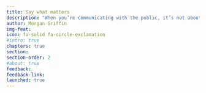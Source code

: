 ```yaml
---
title: Say what matters
description: "When you’re communicating with the public, it’s not about you (or your agency) — it’s about your users. Government must communicate in a way that helps people understand essential information and take action."
author: Morgan Griffin
img-feat: 
icon: fa-solid fa-circle-exclamation
#intro: true
chapters: true
section: 
section-order: 2
#about: true
feedback: 
feedback-link: 
launched: true
---
```

